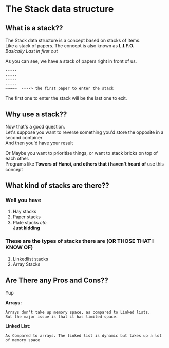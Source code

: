 # The Stack data structure

## What is a stack??
The Stack data structure is a concept based on stacks of items.  
Like a stack of papers. The concept is also known as **L.I.F.O.**  
_Basically Last in first out_

As you can see, we have a stack of papers right in front of us.  

	-----
	-----
	-----
	-----
	~~~~~  ----> the first paper to enter the stack

The first one to enter the stack will be the last one to exit.  

## Why use a stack??

Now that's a good question.  
Let's suppose you want to reverse something you'd store the opposite in a second container  
And then you'd have your result  
  
  
Or Maybe you want to prioritise things, or want to stack bricks on top of each other.  
Programs like **Towers of Hanoi, and others that i haven't heard of** use this concept  

## What kind of stacks are there??

### Well you have

1. Hay stacks 
2. Paper stacks
3. Plate stacks
_etc._  
**Just kidding**

### These are the types of stacks there are (OR THOSE THAT I KNOW OF)

1. Linkedlist stacks
2. Array Stacks

## Are There any Pros and Cons??
Yup  

**Arrays:**
	
	Arrays don't take up memory space, as compared to Linked lists.
	But the major issue is that it has limited space.

**Linked List:**

	As Compared to arrays. The linked list is dynamic but takes up a lot of memory space
	

